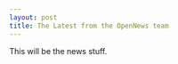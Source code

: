 ```yaml
---
layout: post
title: The Latest from the OpenNews team
---
```


This will be the news stuff.

<script type="text/javascript">
$(document).ready(function () { 
$('#nav li a.news').addClass('active');
});
</script>